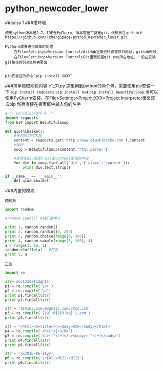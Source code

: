# python_newcoder_lower

##calss 1
###搭环境

    使用python版本是2.7，IDE是PyCharm，版本管理工具是git，代码放在github上https://github.com/FzhangSpace/python_newcoder_lower.git

    PyCharm需要进行简单的配置
        在File>Settings>Version Control>GitHub里面进行设置项目地址，github账号
        在File>Settings>Version Control>Git里面设置git.exe所在地址，一般在安装git路径的bin文件夹里面


    pip安装包的命令`pip install XXXX`

###简单抓取网页内容 c1_01.py
    这里用到python的两个包，需要使用pip安装一下
        `pip install requests`
        `pip install bs4`
        `pip install BeautifulSoup`
    也可以使用PyCharm安装，在File>Settings>Project:XXX>Project Interpreter里面双击pip
    然后直接在搜索框中输入包的名字
```python
#-*- encoding=UTF-8 -*-
import requests
from bs4 import BeautifulSoup

def qiushibaike():
    #得到网页的内容
    content = requests.get('http://www.qiushibaike.com').content
    #解析
    soup = BeautifulSoup(content,'html.parser')

    #查找在div里面class是content里面的内容
    for div in soup.find_all('div', {'class':'content'}):
        print div.text.strip()

if __name__ == '__main__':
    def qiushibaike()
```


###内置的模块

    随机数
```python
import random

#random.seed(1) #随机数种子

print 1, random.random()
print 2, random.randint(0, 200)
print 3, random.choice(range(0, 100))
print 4, random.sample(range(0, 100), 4)
a = range(1, 10, 1)
random.shuffle(a)   #打乱
print 5, a
```

    正则
```python
import re

str='abc123def12gh15'
p1 = re.compile('\d+')
p2 = re.compile('\d')
print p1.findall(str)
print p2.findall(str)

str = 'a1@163.com;b@gmail.com;c@qq.com'
p3 = re.compile('[\w]+@[163|qq]+\.com')
print p3.findall(str)

str = '<html><h>title</h><body>XXX</body></html>'
p4 = re.compile('<h>[^<]+</h>')
p5 = re.compile('<h>([^<]+)</h><body>([^<]+)</body>')
print p4.findall(str)
print p5.findall(str)

str = 'xx2016-06-11yy'
p6 = re.compile('\d{4}-\d{2}-\d{2}')
print p6.findall(str)
```



